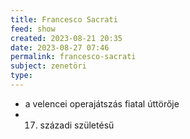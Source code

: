 ```yaml
---
title: Francesco Sacrati
feed: show
created: 2023-08-21 20:35
date: 2023-08-27 07:46
permalink: francesco-sacrati
subject: zenetöri
type: 
---
```


- a velencei operajátszás fiatal úttörője
- 17. századi születésű